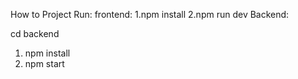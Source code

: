 How to Project Run: frontend: 1.npm install 2.npm run dev Backend:

cd backend
1. npm install
2. npm start
